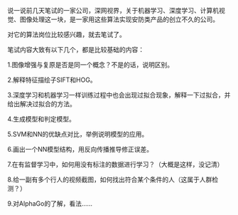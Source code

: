说一说前几天笔试的一家公司，深网视界，关于机器学习、深度学习、计算机视觉、图像处理这一块，是一家用这些算法实现安防类产品的创立不久的公司。

对它的算法岗位比较感兴趣，就去笔试了。

笔试内容大致有以下几个，都是比较基础的内容：

1.图像增强与复原是否是同一个概念？不是的话，说明区别。

2.解释特征描绘子SIFT和HOG。

3.深度学习和机器学习一样训练过程中也会出现过拟合现象，解释一下过拟合，并给出解决过拟合的方法。

4.生成模型和判定模型。

5.SVM和NN的优缺点对比，举例说明模型的应用。

6.画出一个NN模型结构，用反向传播推导修正误差。

7.在有监督学习中，如何用没有标注的数据进行学习？（大概是这样，没记清）

8.给一副有多个行人的视频截图，如何找出符合某个条件的人（这属于人群检测？）

9.对AlphaGo的了解，看法……

